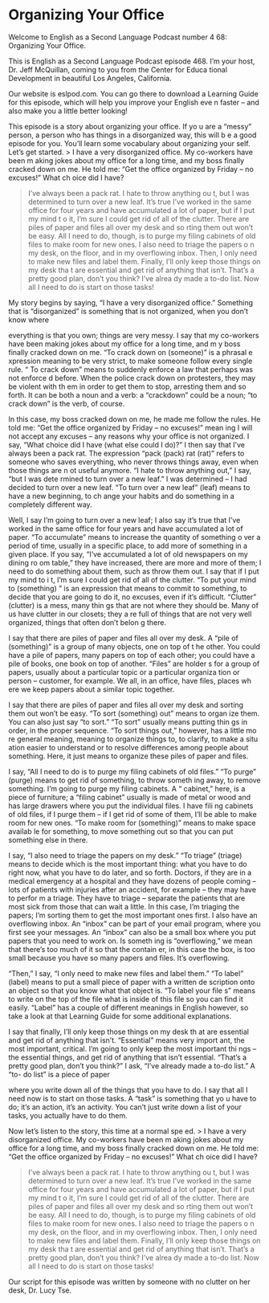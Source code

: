 # Organizing Your Office

Welcome to English as a Second Language Podcast number 4 68: Organizing Your Office.

This is English as a Second Language Podcast episode 468.  I’m your host, Dr. Jeff McQuillan, coming to you from the Center for Educa tional Development in beautiful Los Angeles, California.

Our website is eslpod.com.  You can go there to download  a Learning Guide for this episode, which will help you improve your English eve n faster – and also make you a little better looking!

This episode is a story about organizing your office.  If yo u are a “messy” person, a person who has things in a disorganized way, this will b e a good episode for you.  You’ll learn some vocabulary about organizing your self.  Let’s get started. > I have a very disorganized office.  My co-workers have been m aking jokes about my office for a long time, and my boss finally cracked down on me.  He told me: “Get the office organized by Friday – no excuses!”  What ch oice did I have?
> I’ve always been a pack rat.  I hate to throw anything ou t, but I was determined to turn over a new leaf.  It’s true I’ve worked in the same  office for four years and have accumulated a lot of paper, but if I put my mind t o it, I’m sure I could get rid of all of the clutter.
> There are piles of paper and files all over my desk and so rting them out won’t be easy.  All I need to do, though, is to purge my filing cabinets of old files to make room for new ones.  I also need to triage the papers o n my desk, on the floor, and in my overflowing inbox.  Then, I only need to make new files and label them.  Finally, I’ll only keep those things on my desk tha t are essential and get rid of anything that isn’t.
> That’s a pretty good plan, don’t you think?  I’ve alrea dy made a to-do list.  Now all I need to do is start on those tasks!

My story begins by saying, “I have a very disorganized office.”  Something that is “disorganized” is something that is not organized, when  you don’t know where

 everything is that you own; things are very messy.  I say that my co-workers have been making jokes about my office for a long time, and m y boss finally cracked down on me.  “To crack down on (someone)” is a phrasal e xpression meaning to be very strict, to make someone follow every single rule.  “ To crack down” means to suddenly enforce a law that perhaps was not enforce d before.  When the police crack down on protesters, they may be violent with th em in order to get them to stop, arresting them and so forth.  It can be  both a noun and a verb: a “crackdown” could be a noun; “to crack down” is the verb, of  course.

In this case, my boss cracked down on me, he made me follow  the rules.  He told me: “Get the office organized by Friday – no excuses!” mean ing I will not accept any excuses – any reasons why your office is not organized.  I say, “What choice did I have (what else could I do)?”  I then say that I’ve  always been a pack rat. The expression “pack (pack) rat (rat)” refers to someone who  saves everything, who never throws things away, even when those things are n ot useful anymore. “I hate to throw anything out,” I say, “but I was dete rmined to turn over a new leaf.”  I was determined – I had decided to turn over  a new leaf.  “To turn over a new leaf” (leaf) means to have a new beginning, to ch ange your habits and do something in a completely different way.

Well, I say I’m going to turn over a new leaf; I also say it’s true that I’ve worked in the same office for four years and have accumulated a lot of paper.  “To accumulate” means to increase the quantity of something o ver a period of time, usually in a specific place, to add more of something in a  given place.  If you say, “I’ve accumulated a lot of old newspapers on my dining ro om table,” they have increased, there are more and more of them; I need to  do something about them, such as throw them out.  I say that if I put my mind to i t, I’m sure I could get rid of all of the clutter.  “To put your mind to (something) ” is an expression that means to commit to something, to decide that you are going to  do it, no excuses, even if it’s difficult.  “Clutter” (clutter) is a mess, many thin gs that are not where they should be.  Many of us have clutter in our closets; they a re full of things that are not very well organized, things that often don’t belon g there.

I say that there are piles of paper and files all over my desk.  A “pile of (something)” is a group of many objects, one on top of t he other.  You could have a pile of papers, many papers on top of each other; you  could have a pile of books, one book on top of another.  “Files” are holder s for a group of papers, usually about a particular topic or a particular organiza tion or person – customer, for example.  We all, in an office, have files, places wh ere we keep papers about a similar topic together.

 I say that there are piles of paper and files all over my desk and sorting them out won’t be easy.  “To sort (something) out” means to organ ize them.  You can also just say “to sort.”  “To sort” usually means putting thin gs in order, in the proper sequence.  “To sort things out,” however, has a little mo re general meaning, meaning to organize things to, to clarify, to make a situ ation easier to understand or to resolve differences among people about something.   Here, it just means to organize these piles of paper and files.

I say, “All I need to do is to purge my filing cabinets of old files.”  “To purge” (purge) means to get rid of something, to throw someth ing away, to remove something.  I’m going to purge my filing cabinets.  A “ cabinet,” here, is a piece of furniture; a “filing cabinet” usually is made of metal or wood and has large drawers where you put the individual files.  I have fili ng cabinets of old files, if I purge them – if I get rid of some of them, I’ll be able to make room for new ones. “To make room for (something)” means to make space availab le for something, to move something out so that you can put something else in there.

I say, “I also need to triage the papers on my desk.”  “To  triage” (triage) means to decide which is the most important thing: what you have to do right now, what you have to do later, and so forth.  Doctors, if they are in a medical emergency at a hospital and they have dozens of people coming – lots of patients with injuries after an accident, for example – they may have to perfor m a triage.  They have to triage – separate the patients that are most sick from those that can wait a little. In this case, I’m triaging the papers; I’m sorting them  to get the most important ones first.  I also have an overflowing inbox.  An “inbox”  can be part of your email program, where you first see your messages.  An “inbox” can  also be a small box where you put papers that you need to work on.  Is someth ing is “overflowing,” we mean that there’s too much of it so that the contain er, in this case the box, is too small because you have so many papers and files.  It’s overflowing.

“Then,” I say, “I only need to make new files and label  them.”  “To label” (label) means to put a small piece of paper with a written de scription onto an object so that you know what that object is.  “To label your file s” means to write on the top of the file what is inside of this file so you can find it easily.  “Label” has a couple of different meanings in English however, so take a look at that Learning Guide for some additional explanations.

I say that finally, I’ll only keep those things on my desk th at are essential and get rid of anything that isn’t.  “Essential” means very import ant, the most important, critical.  I’m going to only keep the most important thi ngs – the essential things, and get rid of anything that isn’t essential.  “That’s a pretty good plan, don’t you think?” I ask, “I’ve already made a to-do list.”  A “to- do list” is a piece of paper

 where you write down all of the things that you have to  do.  I say that all I need now is to start on those tasks.  A “task” is something that yo u have to do; it’s an action, it’s an activity.  You can’t just write down a list  of your tasks, you actually have to do them.

Now let’s listen to the story, this time at a normal spe ed. > I have a very disorganized office.  My co-workers have been m aking jokes about my office for a long time, and my boss finally cracked down on me.  He told me: “Get the office organized by Friday – no excuses!”  What ch oice did I have?
> I’ve always been a pack rat.  I hate to throw anything ou t, but I was determined to turn over a new leaf.  It’s true I’ve worked in the same  office for four years and have accumulated a lot of paper, but if I put my mind t o it, I’m sure I could get rid of all of the clutter.
> There are piles of paper and files all over my desk and so rting them out won’t be easy.  All I need to do, though, is to purge my filing cabinets of old files to make room for new ones.  I also need to triage the papers o n my desk, on the floor, and in my overflowing inbox.  Then, I only need to make new files and label them.  Finally, I’ll only keep those things on my desk tha t are essential and get rid of anything that isn’t.
> That’s a pretty good plan, don’t you think?  I’ve alrea dy made a to-do list.  Now all I need to do is start on those tasks!

Our script for this episode was written by someone with no  clutter on her desk, Dr. Lucy Tse.





